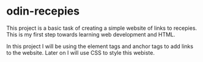 # odin-recepies

This project is a basic task of creating a simple website of links to recepies. This is my first step towards learning web development and HTML. 

In this project I will be using the element tags and anchor tags to add links to the website. Later on I will use CSS to style this webiste. 
